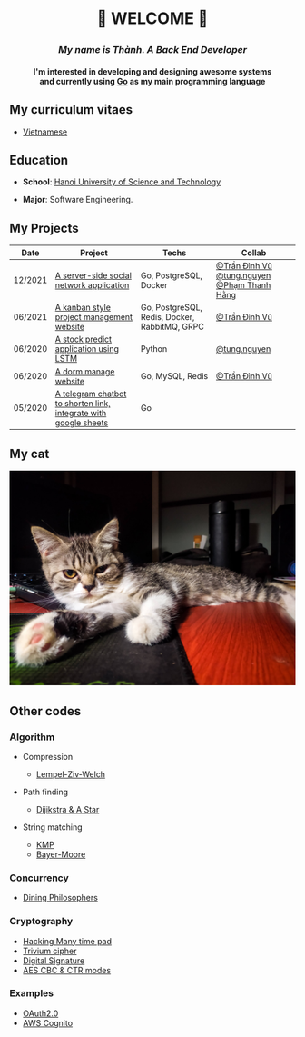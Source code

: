 # <p align="center"> 👋 WELCOME 👋 </p> 
### <p align="center"> _My name is Thành. A Back End Developer_ </p> 
#### <p align="center"> I'm interested in developing and designing awesome systems <br/> and currently using [Go](https://golang.org/) as my main programming language </p> 

## My curriculum vitaes
- [Vietnamese](thanhppcvvi.pdf)

## Education

- **School**: [Hanoi University of Science and Technology](https://www.hust.edu.vn/)

- **Major**: Software Engineering.

## My Projects
| Date    | Project                                                                                                              | Techs                                         | Collab                                                                                                                                                   |
|---------|----------------------------------------------------------------------------------------------------------------------|-----------------------------------------------|----------------------------------------------------------------------------------------------------------------------------------------------------------|
| 12/2021 | [A server-side social network application](https://github.com/thanhpp/zola)                                          | Go, PostgreSQL, Docker                        | [@Trần Đình Vũ](https://github.com/trandinhvu13)  [@tung.nguyen](https://github.com/pinezapple)  [@Phạm Thanh Hằng](https://github.com/phamthanhhang208) |
| 06/2021 | [A kanban style project management website](https://github.com/thanhpp/prom)                                         | Go, PostgreSQL, Redis, Docker, RabbitMQ, GRPC | [@Trần Đình Vũ](https://github.com/trandinhvu13)                                                                                                         |
| 06/2020 | [A stock predict application using LSTM](https://github.com/thanhpp/HUST_20192_Project2)                             | Python                                        | [@tung.nguyen](https://github.com/pinezapple)                                                                                                            |
| 06/2020 | [A dorm  manage website](https://github.com/thanhpp/HUST_20192_QuanLyKyTucXa)                                        | Go, MySQL, Redis                              | [@Trần Đình Vũ](https://github.com/trandinhvu13)                                                                                                         |
| 05/2020 | [A telegram chatbot to shorten link, integrate with google sheets](https://github.com/DeltaTeamApp/Telegram_Chatbot) | Go                                            |                                                                                                                                                          |                                                                                                                                                       |

## My cat
![](https://github.com/thanhpp/thanhpp/blob/master/IMG_20200721_011757.jpg)

## Other codes
### Algorithm
- Compression
  - [Lempel-Ziv-Welch](https://gist.github.com/thanhpp/2245980b6d7f04e2cd131dbc062d6edb)
 
- Path finding
  - [Dijikstra & A Star](https://github.com/thanhpp/HUST_20191_Project1/tree/master/ShortestPaths/ShortestPaths4)

- String matching
  - [KMP](https://gist.github.com/thanhpp/cd6f6fe8085c9c338325c8ce3507159e)
  - [Bayer-Moore](https://gist.github.com/thanhpp/db459bd078c941b130476bf7c85dbe3c)

### Concurrency
- [Dining Philosophers](https://github.com/thanhpp/HUST_20182_OS)

### Cryptography
- [Hacking Many time pad](https://github.com/thanhpp/HUST/tree/main/MMVUD/project1)
- [Trivium cipher](https://github.com/thanhpp/HUST/tree/main/MMVUD/project2)
- [Digital Signature](https://github.com/thanhpp/HUST_20191_Cryptography)
- [AES CBC & CTR modes](https://github.com/thanhpp/HUST/tree/main/MMVUD/project3)

### Examples
- [OAuth2.0](https://github.com/thanhpp/go-oauth2-example)
- [AWS Cognito](https://github.com/thanhpp/aws-cognito-example)
